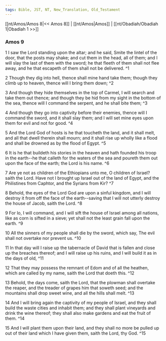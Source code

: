 ```yaml
---
tags: Bible, JST, NT, New_Translation, Old_Testament
---
```


[[nt/Amos/Amos 8|<< Amos 8]] | [[nt/Amos|Amos]] | [[nt/Obadiah/Obadiah 1|Obadiah 1 >>]]

### Amos 9

1 I saw the Lord standing upon the altar; and he said, Smite the lintel of the door, that the posts may shake; and cut them in the head, all of them; and I will slay the last of them with the sword; he that fleeth of them shall not flee away, and he that escapeth of them shall not be delivered.  ^1

2 Though they dig into hell, thence shall mine hand take them; though they climb up to heaven, thence will I bring them down;  ^2

3 And though they hide themselves in the top of Carmel, I will search and take them out thence; and though they be hid from my sight in the bottom of the sea, thence will I command the serpent, and he shall bite them;  ^3

4 And though they go into captivity before their enemies, thence will I command the sword, and it shall slay them; and I will set mine eyes upon them for evil and not for good.  ^4

5 And the Lord God of hosts is he that toucheth the land, and it shall melt, and all that dwell therein shall mourn; and it shall rise up wholly like a flood and shall be drowned as by the flood of Egypt.  ^5

6 It is he that buildeth his stories in the heaven and hath founded his troop in the earth\--he that calleth for the waters of the sea and poureth them out upon the face of the earth; the Lord is his name.  ^6

7 Are ye not as children of the Ethiopians unto me, O children of Israel? saith the Lord. Have not I brought up Israel out of the land of Egypt, and the Philistines from Caphtor, and the Syrians from Kir?  ^7

8 Behold, the eyes of the Lord God are upon a sinful kingdom, and I will destroy it from off the face of the earth\--saving that I will not utterly destroy the house of Jacob, saith the Lord.  ^8

9 For lo, I will command, and I will sift the house of Israel among all nations, like as corn is sifted in a sieve; yet shall not the least grain fall upon the earth.  ^9

10 All the sinners of my people shall die by the sword, which say, The evil shall not overtake nor prevent us.  ^10

11 In that day will I raise up the tabernacle of David that is fallen and close up the breaches thereof; and I will raise up his ruins, and I will build it as in the days of old,  ^11

12 That they may possess the remnant of Edom and of all the heathen, which are called by my name, saith the Lord that doeth this.  ^12

13 Behold, the days come, saith the Lord, that the plowman shall overtake the reaper, and the treader of grapes him that soweth seed; and the mountains shall drop sweet wine, and all the hills shall melt.  ^13

14 And I will bring again the captivity of my people of Israel, and they shall build the waste cities and inhabit them; and they shall plant vineyards and drink the wine thereof; they shall also make gardens and eat the fruit of them.  ^14

15 And I will plant them upon their land, and they shall no more be pulled up out of their land which I have given them, saith the Lord, thy God.  ^15

 
